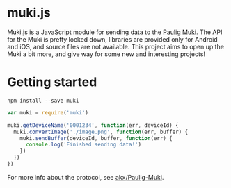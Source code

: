 # muki.js

Muki.js is a JavaScript module for sending data to the [Paulig Muki](http://pauligmuki.com/). The API for the Muki is pretty locked down, libraries are provided only for Android and iOS, and source files are not available. This project aims to open up the Muki a bit more, and give way for some new and interesting projects!

# Getting started

```shell
npm install --save muki
```

```JavaScript
var muki = require('muki')

muki.getDeviceName('0001234', function(err, deviceId) {
  muki.convertImage('./image.png', function(err, buffer) {
    muki.sendBuffer(deviceId, buffer, function(err) {
      console.log('Finished sending data!')
    })
  })
})
```

For more info about the protocol, see [akx/Paulig-Muki](https://github.com/akx/Paulig-Muki/blob/master/API.md).
